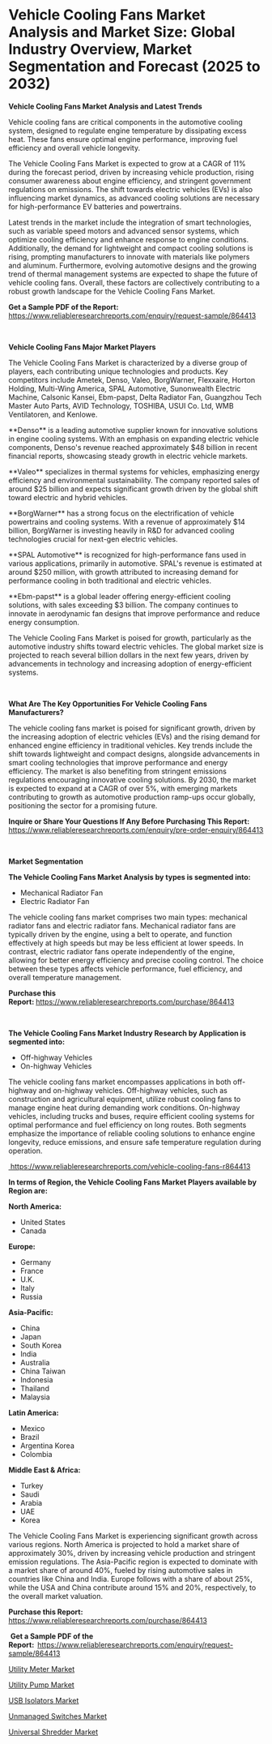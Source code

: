 <p><h1>Vehicle Cooling Fans Market Analysis and Market Size: Global Industry Overview, Market Segmentation and Forecast (2025 to 2032)</h1></p><p><strong>Vehicle Cooling Fans Market Analysis and Latest Trends</strong></p>
<p><p>Vehicle cooling fans are critical components in the automotive cooling system, designed to regulate engine temperature by dissipating excess heat. These fans ensure optimal engine performance, improving fuel efficiency and overall vehicle longevity. </p><p>The Vehicle Cooling Fans Market is expected to grow at a CAGR of 11% during the forecast period, driven by increasing vehicle production, rising consumer awareness about engine efficiency, and stringent government regulations on emissions. The shift towards electric vehicles (EVs) is also influencing market dynamics, as advanced cooling solutions are necessary for high-performance EV batteries and powertrains. </p><p>Latest trends in the market include the integration of smart technologies, such as variable speed motors and advanced sensor systems, which optimize cooling efficiency and enhance response to engine conditions. Additionally, the demand for lightweight and compact cooling solutions is rising, prompting manufacturers to innovate with materials like polymers and aluminum. Furthermore, evolving automotive designs and the growing trend of thermal management systems are expected to shape the future of vehicle cooling fans. Overall, these factors are collectively contributing to a robust growth landscape for the Vehicle Cooling Fans Market.</p></p>
<p><strong>Get a Sample PDF of the Report:&nbsp;</strong> <a href="https://www.reliableresearchreports.com/enquiry/request-sample/864413?utm_campaign=41&utm_medium=2&utm_source=Github&utm_content=ia&utm_term=20022025&utm_id=vehicle-cooling-fans">https://www.reliableresearchreports.com/enquiry/request-sample/864413</a></p>
<p>&nbsp;</p>
<p><strong>Vehicle Cooling Fans Major Market Players</strong></p>
<p><p>The Vehicle Cooling Fans Market is characterized by a diverse group of players, each contributing unique technologies and products. Key competitors include Ametek, Denso, Valeo, BorgWarner, Flexxaire, Horton Holding, Multi-Wing America, SPAL Automotive, Sunonwealth Electric Machine, Calsonic Kansei, Ebm-papst, Delta Radiator Fan, Guangzhou Tech Master Auto Parts, AVID Technology, TOSHIBA, USUI Co. Ltd, WMB Ventilatoren, and Kenlowe.</p><p>**Denso** is a leading automotive supplier known for innovative solutions in engine cooling systems. With an emphasis on expanding electric vehicle components, Denso's revenue reached approximately $48 billion in recent financial reports, showcasing steady growth in electric vehicle markets.</p><p>**Valeo** specializes in thermal systems for vehicles, emphasizing energy efficiency and environmental sustainability. The company reported sales of around $25 billion and expects significant growth driven by the global shift toward electric and hybrid vehicles.</p><p>**BorgWarner** has a strong focus on the electrification of vehicle powertrains and cooling systems. With a revenue of approximately $14 billion, BorgWarner is investing heavily in R&D for advanced cooling technologies crucial for next-gen electric vehicles.</p><p>**SPAL Automotive** is recognized for high-performance fans used in various applications, primarily in automotive. SPAL's revenue is estimated at around $250 million, with growth attributed to increasing demand for performance cooling in both traditional and electric vehicles.</p><p>**Ebm-papst** is a global leader offering energy-efficient cooling solutions, with sales exceeding $3 billion. The company continues to innovate in aerodynamic fan designs that improve performance and reduce energy consumption.</p><p>The Vehicle Cooling Fans Market is poised for growth, particularly as the automotive industry shifts toward electric vehicles. The global market size is projected to reach several billion dollars in the next few years, driven by advancements in technology and increasing adoption of energy-efficient systems.</p></p>
<p>&nbsp;</p>
<p><strong>What Are The Key Opportunities For Vehicle Cooling Fans Manufacturers?</strong></p>
<p><p>The vehicle cooling fans market is poised for significant growth, driven by the increasing adoption of electric vehicles (EVs) and the rising demand for enhanced engine efficiency in traditional vehicles. Key trends include the shift towards lightweight and compact designs, alongside advancements in smart cooling technologies that improve performance and energy efficiency. The market is also benefiting from stringent emissions regulations encouraging innovative cooling solutions. By 2030, the market is expected to expand at a CAGR of over 5%, with emerging markets contributing to growth as automotive production ramp-ups occur globally, positioning the sector for a promising future.</p></p>
<p><strong>Inquire or Share Your Questions If Any Before Purchasing This Report:</strong> <a href="https://www.reliableresearchreports.com/enquiry/pre-order-enquiry/864413?utm_campaign=41&utm_medium=2&utm_source=Github&utm_content=ia&utm_term=20022025&utm_id=vehicle-cooling-fans">https://www.reliableresearchreports.com/enquiry/pre-order-enquiry/864413</a></p>
<p>&nbsp;</p>
<p><strong>Market Segmentation</strong></p>
<p><strong>The Vehicle Cooling Fans Market Analysis by types is segmented into:</strong></p>
<p><ul><li>Mechanical Radiator Fan</li><li>Electric Radiator Fan</li></ul></p>
<p><p>The vehicle cooling fans market comprises two main types: mechanical radiator fans and electric radiator fans. Mechanical radiator fans are typically driven by the engine, using a belt to operate, and function effectively at high speeds but may be less efficient at lower speeds. In contrast, electric radiator fans operate independently of the engine, allowing for better energy efficiency and precise cooling control. The choice between these types affects vehicle performance, fuel efficiency, and overall temperature management.</p></p>
<p><strong>Purchase this Report:&nbsp;</strong><a href="https://www.reliableresearchreports.com/purchase/864413?utm_campaign=41&utm_medium=2&utm_source=Github&utm_content=ia&utm_term=20022025&utm_id=vehicle-cooling-fans">https://www.reliableresearchreports.com/purchase/864413</a></p>
<p>&nbsp;</p>
<p><strong>The Vehicle Cooling Fans Market Industry Research by Application is segmented into:</strong></p>
<p><ul><li>Off-highway Vehicles</li><li>On-highway Vehicles</li></ul></p>
<p><p>The vehicle cooling fans market encompasses applications in both off-highway and on-highway vehicles. Off-highway vehicles, such as construction and agricultural equipment, utilize robust cooling fans to manage engine heat during demanding work conditions. On-highway vehicles, including trucks and buses, require efficient cooling systems for optimal performance and fuel efficiency on long routes. Both segments emphasize the importance of reliable cooling solutions to enhance engine longevity, reduce emissions, and ensure safe temperature regulation during operation.</p></p>
<p><a href="https://www.reliableresearchreports.com/vehicle-cooling-fans-r864413?utm_campaign=41&utm_medium=2&utm_source=Github&utm_content=ia&utm_term=20022025&utm_id=vehicle-cooling-fans">&nbsp;https://www.reliableresearchreports.com/vehicle-cooling-fans-r864413</a></p>
<p><strong>In terms of Region, the Vehicle Cooling Fans Market Players available by Region are:</strong></p>
<p>
    <p> <strong> North America: </strong>
        <ul>
            <li>United States</li>
            <li>Canada</li>
        </ul>
        </p> 
    <p> <strong> Europe: </strong>
        <ul>
            <li>Germany</li>
            <li>France</li>
            <li>U.K.</li>
            <li>Italy</li>
            <li>Russia</li>
        </ul>
        </p> 
    <p> <strong> Asia-Pacific: </strong>
        <ul>
            <li>China</li>
            <li>Japan</li>
            <li>South Korea</li>
            <li>India</li>
            <li>Australia</li>
            <li>China Taiwan</li>
            <li>Indonesia</li>
            <li>Thailand</li>
            <li>Malaysia</li>
        </ul>
        </p> 
    <p> <strong> Latin America: </strong>
        <ul>
            <li>Mexico</li>
            <li>Brazil</li>
            <li>Argentina Korea</li>
            <li>Colombia</li>
        </ul>
        </p> 
    <p> <strong> Middle East & Africa: </strong>
        <ul>
            <li>Turkey</li>
            <li>Saudi</li>
            <li>Arabia</li>
            <li>UAE</li>
            <li>Korea</li>
        </ul>
    </p>
    </p>
<p><p>The Vehicle Cooling Fans Market is experiencing significant growth across various regions. North America is projected to hold a market share of approximately 30%, driven by increasing vehicle production and stringent emission regulations. The Asia-Pacific region is expected to dominate with a market share of around 40%, fueled by rising automotive sales in countries like China and India. Europe follows with a share of about 25%, while the USA and China contribute around 15% and 20%, respectively, to the overall market valuation.</p></p>
<p><strong>Purchase this Report: </strong><a href="https://www.reliableresearchreports.com/purchase/864413?utm_campaign=41&utm_medium=2&utm_source=Github&utm_content=ia&utm_term=20022025&utm_id=vehicle-cooling-fans">https://www.reliableresearchreports.com/purchase/864413</a></p>
<p>&nbsp;<strong>Get a Sample PDF of the Report:&nbsp;&nbsp;</strong><a href="https://www.reliableresearchreports.com/enquiry/request-sample/864413?utm_campaign=41&utm_medium=2&utm_source=Github&utm_content=ia&utm_term=20022025&utm_id=vehicle-cooling-fans">https://www.reliableresearchreports.com/enquiry/request-sample/864413</a></p>
<p><strong></strong></p>
<p><p><a href="https://github.com/lefiobakali/Market-Research-Report-List-1/blob/main/utility-meter-market.md?utm_campaign=41&utm_medium=2&utm_source=Github&utm_content=ia&utm_term=20022025&utm_id=vehicle-cooling-fans">Utility Meter Market</a></p><p><a href="https://github.com/kaloyhboosh/Market-Research-Report-List-1/blob/main/utility-pump-market.md?utm_campaign=41&utm_medium=2&utm_source=Github&utm_content=ia&utm_term=20022025&utm_id=vehicle-cooling-fans">Utility Pump Market</a></p><p><a href="https://github.com/stickkinkel/Market-Research-Report-List-1/blob/main/usb-isolators-market.md?utm_campaign=41&utm_medium=2&utm_source=Github&utm_content=ia&utm_term=20022025&utm_id=vehicle-cooling-fans">USB Isolators Market</a></p><p><a href="https://github.com/mqhayigurbaj/Market-Research-Report-List-1/blob/main/unmanaged-switches-market.md?utm_campaign=41&utm_medium=2&utm_source=Github&utm_content=ia&utm_term=20022025&utm_id=vehicle-cooling-fans">Unmanaged Switches Market</a></p><p><a href="https://github.com/shafriusizi/Market-Research-Report-List-1/blob/main/universal-shredder-market.md?utm_campaign=41&utm_medium=2&utm_source=Github&utm_content=ia&utm_term=20022025&utm_id=vehicle-cooling-fans">Universal Shredder Market</a></p></p>